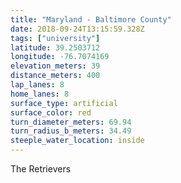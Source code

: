 ```yaml
---
title: "Maryland - Baltimore County"
date: 2018-09-24T13:15:59.328Z
tags: ["university"]
latitude: 39.2503712
longitude: -76.7074169
elevation_meters: 39
distance_meters: 400
lap_lanes: 8
home_lanes: 8
surface_type: artificial
surface_color: red
turn_diameter_meters: 69.94
turn_radius_b_meters: 34.49
steeple_water_location: inside
---
```


The Retrievers
